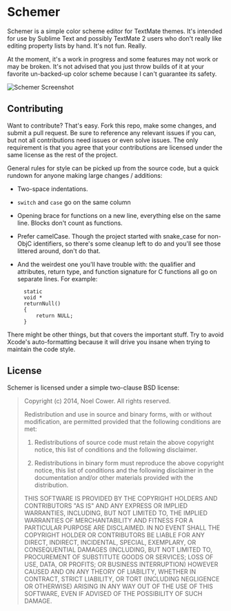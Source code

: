 Schemer
==============================================================================

Schemer is a simple color scheme editor for TextMate themes. It's intended for use by Sublime Text and possibly TextMate 2 users who don't really like editing property lists by hand. It's not fun. Really.

At the moment, it's a work in progress and some features may not work or may be broken. It's not advised that you just throw builds of it at your favorite un-backed-up color scheme because I can't guarantee its safety.

![Schemer Screenshot](https://raw.github.com/nilium/schemer/master/screenshot.png)


Contributing
------------------------------------------------------------------------------

Want to contribute? That's easy. Fork this repo, make some changes, and submit a pull request. Be sure to reference any relevant issues if you can, but not all contributions need issues or even solve issues. The only requirement is that you agree that your contributions are licensed under the same license as the rest of the project.

General rules for style can be picked up from the source code, but a quick rundown for anyone making large changes / additions:

- Two-space indentations.
- `switch` and `case` go on the same column
- Opening brace for functions on a new line, everything else on the same line. Blocks don't count as functions.
- Prefer camelCase. Though the project started with snake_case for non-ObjC identifiers, so there's some cleanup left to do and you'll see those littered around, don't do that.
- And the weirdest one you'll have trouble with: the qualifier and attributes, return type, and function signature for C functions all go on separate lines. For example:

        static
        void *
        returnNull()
        {
            return NULL;
        }

There might be other things, but that covers the important stuff. Try to avoid Xcode's auto-formatting because it will drive you insane when trying to maintain the code style.


License
------------------------------------------------------------------------------

Schemer is licensed under a simple two-clause BSD license:

> Copyright (c) 2014, Noel Cower.
> All rights reserved.
> 
> Redistribution and use in source and binary forms, with or without
> modification, are permitted provided that the following conditions are
> met:
> 
> 1. Redistributions of source code must retain the above copyright
>     notice, this list of conditions and the following disclaimer.
> 
> 2. Redistributions in binary form must reproduce the above copyright
>     notice, this list of conditions and the following disclaimer in the
>     documentation and/or other materials provided with the distribution.
> 
> THIS SOFTWARE IS PROVIDED BY THE COPYRIGHT HOLDERS AND CONTRIBUTORS "AS
> IS" AND ANY EXPRESS OR IMPLIED WARRANTIES, INCLUDING, BUT NOT LIMITED
> TO, THE IMPLIED WARRANTIES OF MERCHANTABILITY AND FITNESS FOR A
> PARTICULAR PURPOSE ARE DISCLAIMED. IN NO EVENT SHALL THE COPYRIGHT
> HOLDER OR CONTRIBUTORS BE LIABLE FOR ANY DIRECT, INDIRECT, INCIDENTAL,
> SPECIAL, EXEMPLARY, OR CONSEQUENTIAL DAMAGES (INCLUDING, BUT NOT
> LIMITED TO, PROCUREMENT OF SUBSTITUTE GOODS OR SERVICES; LOSS OF USE,
> DATA, OR PROFITS; OR BUSINESS INTERRUPTION) HOWEVER CAUSED AND ON ANY
> THEORY OF LIABILITY, WHETHER IN CONTRACT, STRICT LIABILITY, OR TORT
> (INCLUDING NEGLIGENCE OR OTHERWISE) ARISING IN ANY WAY OUT OF THE USE
> OF THIS SOFTWARE, EVEN IF ADVISED OF THE POSSIBILITY OF SUCH DAMAGE.
